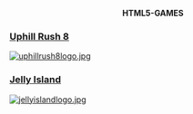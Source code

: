 <p align="center">
    <b>HTML5-GAMES</b>
</p>

### [Uphill Rush 8](https://html5.gamedistribution.com/16c1f72a94d24be7afb1bcd5f45914b1/)
[![uphillrush8logo.jpg](https://img.gamedistribution.com/featured/16c1f72a94d24be7afb1bcd5f45914b1.jpg)](https://html5.gamedistribution.com/16c1f72a94d24be7afb1bcd5f45914b1/)

### [Jelly Island](https://html5.gamedistribution.com/52ccf73261f240928c46eba6217b3551/)
[![jellyislandlogo.jpg](https://img.gamedistribution.com/52ccf73261f240928c46eba6217b3551-512x384.jpeg)](https://html5.gamedistribution.com/52ccf73261f240928c46eba6217b3551/)

